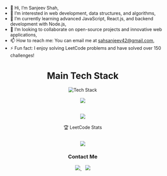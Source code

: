 - 👋 Hi, I’m Sanjeev Shah,
- 👀 I’m interested in web development, data structures, and algorithms,
- 🌱 I’m currently learning advanced JavaScript, React.js, and backend development with Node.js,
- 💞️ I’m looking to collaborate on open-source projects and innovative web applications,
- 📫 How to reach me: You can email me at sahsanjeev42@gmail.com,
- ⚡ Fun fact: I enjoy solving LeetCode problems and have solved over 150 challenges!
<div align="center">
<h1>Main Tech Stack</h1>

<div>

 <img src="https://skillicons.dev/icons?i=ts,js,react,html,css,nodejs,git,github,mysql,cpp&perline=5" alt="Tech Stack" /> 
 
</div>
  
  <br />
<div>
    <a href="https://github.com/sanjeevshah1">
      <img align="center" src="https://github-readme-stats.vercel.app/api/top-langs/?username=sanjeevshah1&layout=compact&theme=tokyonight&langs_count=6" />
    </a>
</div>
<br />
<br />
<div>
    <a href="https://github.com/sanjeevshah1">
      <img align="center" src="https://github-readme-stats.vercel.app/api?username=sanjeevshah1&show_icons=true&theme=tokyonight" />
    </a>
</div>

<br />
🏆 LeetCode Stats</span>

![](https://leetcard.jacoblin.cool/sahsanjeev42?ext=activity)
<br />
---

<div align="center">
  
  <h3>Contact Me</h3>
  
  <div >

<a href="https://www.linkedin.com/in/sanjeev-sah-b354b9210/" target="_blank">
  <img src="https://img.shields.io/badge/LinkedIn-0077B5?style=for-the-badge&logo=linkedin&logoColor=white">
</a>&nbsp;&nbsp;
<a href="https://www.facebook.com/Sanjeev073.sah" target="_blank">
  <img src="https://img.shields.io/badge/Facebook-1877F2?style=for-the-badge&logo=facebook&logoColor=white">
</a>
  </div> 
   
</div>

<br />

 

</div>
